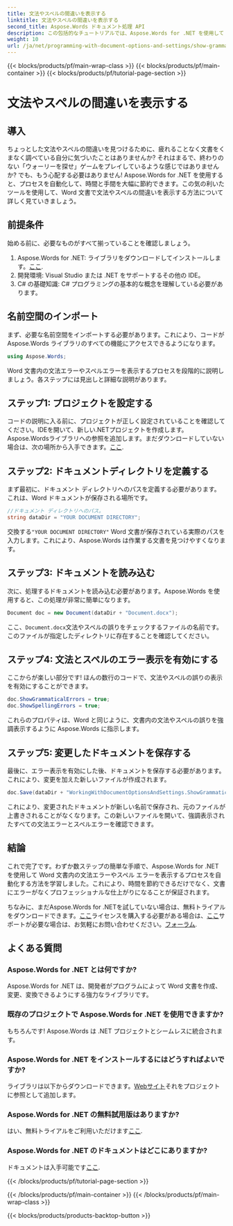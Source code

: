 ```yaml
---
title: 文法やスペルの間違いを表示する
linktitle: 文法やスペルの間違いを表示する
second_title: Aspose.Words ドキュメント処理 API
description: この包括的なチュートリアルでは、Aspose.Words for .NET を使用して Word 文書の文法エラーやスペルエラーを表示する方法を学習します。
weight: 10
url: /ja/net/programming-with-document-options-and-settings/show-grammatical-and-spelling-errors/
---
```


{{< blocks/products/pf/main-wrap-class >}}
{{< blocks/products/pf/main-container >}}
{{< blocks/products/pf/tutorial-page-section >}}

# 文法やスペルの間違いを表示する

## 導入

ちょっとした文法やスペルの間違いを見つけるために、疲れることなく文書をくまなく調べている自分に気づいたことはありませんか? それはまるで、終わりのない「ウォーリーを探せ」ゲームをプレイしているような感じではありませんか? でも、もう心配する必要はありません! Aspose.Words for .NET を使用すると、プロセスを自動化して、時間と手間を大幅に節約できます。この気の利いたツールを使用して、Word 文書で文法やスペルの間違いを表示する方法について詳しく見ていきましょう。

## 前提条件

始める前に、必要なものがすべて揃っていることを確認しましょう。

1.  Aspose.Words for .NET: ライブラリをダウンロードしてインストールします。[ここ](https://releases.aspose.com/words/net/).
2. 開発環境: Visual Studio または .NET をサポートするその他の IDE。
3. C# の基礎知識: C# プログラミングの基本的な概念を理解している必要があります。

## 名前空間のインポート

まず、必要な名前空間をインポートする必要があります。これにより、コードが Aspose.Words ライブラリのすべての機能にアクセスできるようになります。

```csharp
using Aspose.Words;
```

Word 文書内の文法エラーやスペルエラーを表示するプロセスを段階的に説明しましょう。各ステップには見出しと詳細な説明があります。

## ステップ1: プロジェクトを設定する

コードの説明に入る前に、プロジェクトが正しく設定されていることを確認してください。IDEを開いて、新しい.NETプロジェクトを作成します。Aspose.Wordsライブラリへの参照を追加します。まだダウンロードしていない場合は、次の場所から入手できます。[ここ](https://releases.aspose.com/words/net/).

## ステップ2: ドキュメントディレクトリを定義する

まず最初に、ドキュメント ディレクトリへのパスを定義する必要があります。これは、Word ドキュメントが保存される場所です。

```csharp
//ドキュメント ディレクトリへのパス。
string dataDir = "YOUR DOCUMENT DIRECTORY";
```

交換する`"YOUR DOCUMENT DIRECTORY"` Word 文書が保存されている実際のパスを入力します。これにより、Aspose.Words は作業する文書を見つけやすくなります。

## ステップ3: ドキュメントを読み込む

次に、処理するドキュメントを読み込む必要があります。Aspose.Words を使用すると、この処理が非常に簡単になります。

```csharp
Document doc = new Document(dataDir + "Document.docx");
```

ここ、`Document.docx`文法やスペルの誤りをチェックするファイルの名前です。このファイルが指定したディレクトリに存在することを確認してください。

## ステップ4: 文法とスペルのエラー表示を有効にする

ここからが楽しい部分です! ほんの数行のコードで、文法やスペルの誤りの表示を有効にすることができます。

```csharp
doc.ShowGrammaticalErrors = true;
doc.ShowSpellingErrors = true;
```

これらのプロパティは、Word と同じように、文書内の文法やスペルの誤りを強調表示するように Aspose.Words に指示します。

## ステップ5: 変更したドキュメントを保存する

最後に、エラー表示を有効にした後、ドキュメントを保存する必要があります。これにより、変更を加えた新しいファイルが作成されます。

```csharp
doc.Save(dataDir + "WorkingWithDocumentOptionsAndSettings.ShowGrammaticalAndSpellingErrors.docx");
```

これにより、変更されたドキュメントが新しい名前で保存され、元のファイルが上書きされることがなくなります。この新しいファイルを開いて、強調表示されたすべての文法エラーとスペルエラーを確認できます。

## 結論

これで完了です。わずか数ステップの簡単な手順で、Aspose.Words for .NET を使用して Word 文書内の文法エラーやスペル エラーを表示するプロセスを自動化する方法を学習しました。これにより、時間を節約できるだけでなく、文書にエラーがなくプロフェッショナルな仕上がりになることが保証されます。

ちなみに、まだAspose.Words for .NETを試していない場合は、無料トライアルをダウンロードできます。[ここ](https://releases.aspose.com/)ライセンスを購入する必要がある場合は、[ここ](https://purchase.aspose.com/buy)サポートが必要な場合は、お気軽にお問い合わせください。[フォーラム](https://forum.aspose.com/c/words/8).

## よくある質問

### Aspose.Words for .NET とは何ですか?
Aspose.Words for .NET は、開発者がプログラムによって Word 文書を作成、変更、変換できるようにする強力なライブラリです。

### 既存のプロジェクトで Aspose.Words for .NET を使用できますか?
もちろんです! Aspose.Words は .NET プロジェクトとシームレスに統合されます。

### Aspose.Words for .NET をインストールするにはどうすればよいですか?
ライブラリは以下からダウンロードできます。[Webサイト](https://releases.aspose.com/words/net/)それをプロジェクトに参照として追加します。

### Aspose.Words for .NET の無料試用版はありますか?
はい、無料トライアルをご利用いただけます[ここ](https://releases.aspose.com/).

### Aspose.Words for .NET のドキュメントはどこにありますか?
ドキュメントは入手可能です[ここ](https://reference.aspose.com/words/net/).

{{< /blocks/products/pf/tutorial-page-section >}}

{{< /blocks/products/pf/main-container >}}
{{< /blocks/products/pf/main-wrap-class >}}

{{< blocks/products/products-backtop-button >}}
